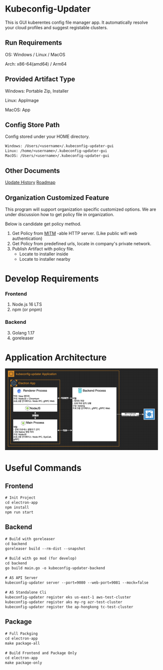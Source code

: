 # Kubeconfig-Updater

This is GUI kuberentes config file manager app. It automatically resolve your cloud profiles and suggest registable clusters.

## Run Requirements
OS: Windows / Linux / MacOS

Arch: x86-64(amd64) / Arm64 

## Provided Artifact Type
Windows: Portable Zip, Installer

Linux: AppImage

MacOS: App

## Config Store Path
Config stored under your HOME directory.
```
Windows: /Users/<username>/.kubeconfig-updater-gui
Linux: /home/<username>/.kubeconfig-updater-gui
MacOS: /Users/<username>/.kubeconfig-updater-gui
```

## Other Documents
[Update History](./Update-history.md)
[Roadmap](./Roadmap.md)

## Organization Customized Feature
This program will support organization specific customized options.
We are under discussion how to get policy file in organization.

Below is candidate get policy method. 
1. Get Policy from [MITM](https://en.wikipedia.org/wiki/Man-in-the-middle_attack) -able HTTP server. (Like public wifi web authentication)
2. Get Policy from predefined urls, locate in company's private network.
3. Publish Artifact with policy file.
   - Locate to installer inside
   - Locate to installer nearby

# Develop Requirements

### Frontend
1. Node.js 16 LTS
2. npm (or pnpm)

### Backend
3. Golang 1.17
4. goreleaser

# Application Architecture
![Screenshot](./docs/arch.png)

# Useful Commands

## Frontend

```commandline
# Init Project
cd electron-app
npm install
npm run start
```

## Backend

```commandline
# Build with goreleaser
cd backend
goreleaser build --rm-dist --snapshot

# Build with go mod (for develop)
cd backend
go build main.go -o kubeconfig-updater-backend

# AS API Server
kubeconfig-updater server --port=9080 --web-port=9081 --mock=false

# AS Standalone Cli
kubeconfig-updater register eks us-east-1 aws-test-cluster
kubeconfig-updater register aks my-rg azr-test-cluster
kubeconfig-updater register tke ap-hongkong tc-test-cluster
```

## Package
```commandline
# Full Packging
cd electron-app
make package-all

# Build Frontend and Package Only
cd electron-app
make package-only
```
